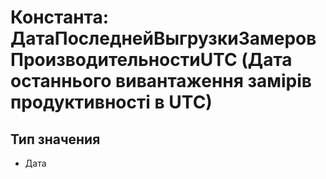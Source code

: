 ﻿# Константа: ДатаПоследнейВыгрузкиЗамеровПроизводительностиUTC (Дата останнього вивантаження замірів продуктивності в UTC)

## Тип значения

- Дата


